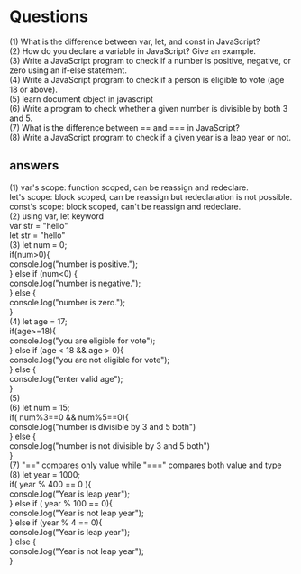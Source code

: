 # Questions

(1) What is the difference between var, let, and const in JavaScript? <br>
(2) How do you declare a variable in JavaScript? Give an example. <br>
(3) Write a JavaScript program to check if a number is positive, negative, or zero using an if-else statement. <br>
(4) Write a JavaScript program to check if a person is eligible to vote (age 18 or above). <br>
(5) learn document object in javascript <br>
(6) Write a program to check whether a given number is divisible by both 3 and 5. <br>
(7) What is the difference between == and === in JavaScript? <br>
(8) Write a JavaScript program to check if a given year is a leap year or not. <br>

## answers

(1)  var's scope: function scoped, can be reassign and redeclare. <br>
    let's scope: block scoped, can be reassign but redeclaration is not possible. <br>
    const's scope: block scoped, can't be reassign and redeclare. <br>
(2)  using var, let keyword <br>
    var str = "hello" <br>
    let str = "hello" <br>
(3)  let num = 0; <br>
    if(num>0){<br>
        console.log("number is positive.");<br>
    } else if (num<0) {<br>
        console.log("number is negative.");<br>
    } else {<br>
        console.log("number is zero.");<br>
    }<br>
(4)  let age = 17;<br>
    if(age>=18){<br>
        console.log("you are eligible for vote");<br>
    } else if (age < 18 && age > 0){<br>
        console.log("you are not eligible for vote");<br>
    } else {<br>
        console.log("enter valid age");<br>
    }<br>
(5)  <br>
(6)  let num = 15;<br>
    if( num%3==0 && num%5==0){<br>
        console.log("number is divisible by 3 and 5 both")<br>
    } else {<br>
        console.log("number is not divisible by 3 and 5 both")<br>
    }<br>
(7)  "==" compares only value while "===" compares both value and type<br>
(8)  let year = 1000;<br>
    if( year % 400 == 0 ){<br>
        console.log("Year is leap year");<br>
    } else if ( year % 100 == 0){<br>
        console.log("Year is not leap year");<br>
    } else if (year % 4 == 0){<br>
        console.log("Year is leap year");<br>
    } else {<br>
        console.log("Year is not leap year");<br>
    }<br>
